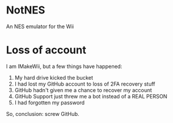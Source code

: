 # NotNES
An NES emulator for the Wii

# Loss of account
I am IMakeWii, but a few things have happened:

1. My hard drive kicked the bucket
2. I had lost my GitHub account to loss of 2FA recovery stuff
3. GitHub hadn't given me a chance to recover my account
4. GitHub Support just threw me a bot instead of a REAL PERSON
5. I had forgotten my password

So, conclusion: screw GitHub.
